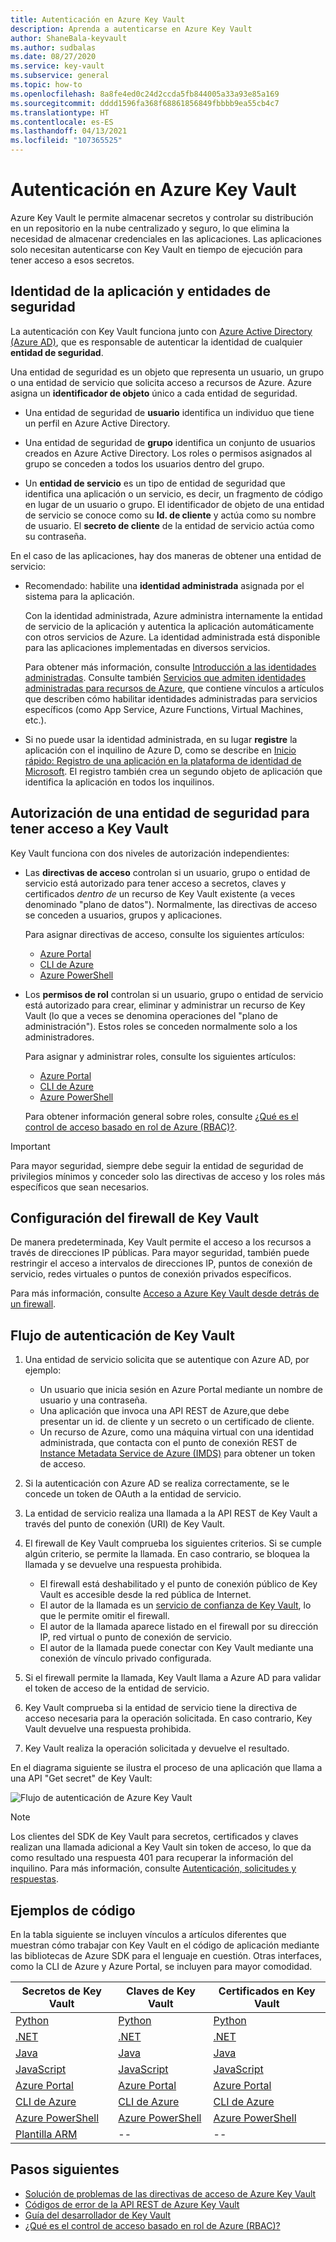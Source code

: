 ```yaml
---
title: Autenticación en Azure Key Vault
description: Aprenda a autenticarse en Azure Key Vault
author: ShaneBala-keyvault
ms.author: sudbalas
ms.date: 08/27/2020
ms.service: key-vault
ms.subservice: general
ms.topic: how-to
ms.openlocfilehash: 8a8fe4ed0c24d2ccda5fb844005a33a93e85a169
ms.sourcegitcommit: dddd1596fa368f68861856849fbbbb9ea55cb4c7
ms.translationtype: HT
ms.contentlocale: es-ES
ms.lasthandoff: 04/13/2021
ms.locfileid: "107365525"
---
```

# <a name="authenticate-to-azure-key-vault"></a>Autenticación en Azure Key Vault

Azure Key Vault le permite almacenar secretos y controlar su distribución en un repositorio en la nube centralizado y seguro, lo que elimina la necesidad de almacenar credenciales en las aplicaciones. Las aplicaciones solo necesitan autenticarse con Key Vault en tiempo de ejecución para tener acceso a esos secretos.

## <a name="app-identity-and-security-principals"></a>Identidad de la aplicación y entidades de seguridad

La autenticación con Key Vault funciona junto con [Azure Active Directory (Azure AD)](../../active-directory/fundamentals/active-directory-whatis.md), que es responsable de autenticar la identidad de cualquier **entidad de seguridad**.

Una entidad de seguridad es un objeto que representa un usuario, un grupo o una entidad de servicio que solicita acceso a recursos de Azure. Azure asigna un **identificador de objeto** único a cada entidad de seguridad.

* Una entidad de seguridad de **usuario** identifica un individuo que tiene un perfil en Azure Active Directory.

* Una entidad de seguridad de **grupo** identifica un conjunto de usuarios creados en Azure Active Directory. Los roles o permisos asignados al grupo se conceden a todos los usuarios dentro del grupo.

* Un **entidad de servicio** es un tipo de entidad de seguridad que identifica una aplicación o un servicio, es decir, un fragmento de código en lugar de un usuario o grupo. El identificador de objeto de una entidad de servicio se conoce como su **Id. de cliente** y actúa como su nombre de usuario. El **secreto de cliente** de la entidad de servicio actúa como su contraseña.

En el caso de las aplicaciones, hay dos maneras de obtener una entidad de servicio:

* Recomendado: habilite una **identidad administrada** asignada por el sistema para la aplicación.

    Con la identidad administrada, Azure administra internamente la entidad de servicio de la aplicación y autentica la aplicación automáticamente con otros servicios de Azure. La identidad administrada está disponible para las aplicaciones implementadas en diversos servicios.

    Para obtener más información, consulte [Introducción a las identidades administradas](../../active-directory/managed-identities-azure-resources/overview.md). Consulte también [Servicios que admiten identidades administradas para recursos de Azure](../../active-directory/managed-identities-azure-resources/services-support-managed-identities.md), que contiene vínculos a artículos que describen cómo habilitar identidades administradas para servicios específicos (como App Service, Azure Functions, Virtual Machines, etc.).

* Si no puede usar la identidad administrada, en su lugar **registre** la aplicación con el inquilino de Azure D, como se describe en [Inicio rápido: Registro de una aplicación en la plataforma de identidad de Microsoft](../../active-directory/develop/quickstart-register-app.md). El registro también crea un segundo objeto de aplicación que identifica la aplicación en todos los inquilinos.

## <a name="authorize-a-security-principal-to-access-key-vault"></a>Autorización de una entidad de seguridad para tener acceso a Key Vault

Key Vault funciona con dos niveles de autorización independientes:

- Las **directivas de acceso** controlan si un usuario, grupo o entidad de servicio está autorizado para tener acceso a secretos, claves y certificados *dentro de* un recurso de Key Vault existente (a veces denominado "plano de datos"). Normalmente, las directivas de acceso se conceden a usuarios, grupos y aplicaciones.

    Para asignar directivas de acceso, consulte los siguientes artículos:

    - [Azure Portal](assign-access-policy-portal.md)
    - [CLI de Azure](assign-access-policy-cli.md)
    - [Azure PowerShell](assign-access-policy-portal.md)

- Los **permisos de rol** controlan si un usuario, grupo o entidad de servicio está autorizado para crear, eliminar y administrar un recurso de Key Vault (lo que a veces se denomina operaciones del "plano de administración"). Estos roles se conceden normalmente solo a los administradores.
 
    Para asignar y administrar roles, consulte los siguientes artículos:

    - [Azure Portal](../../role-based-access-control/role-assignments-portal.md)
    - [CLI de Azure](../../role-based-access-control/role-assignments-cli.md)
    - [Azure PowerShell](../../role-based-access-control/role-assignments-powershell.md)

    Para obtener información general sobre roles, consulte [¿Qué es el control de acceso basado en rol de Azure (RBAC)?](../../role-based-access-control/overview.md).


> [!IMPORTANT]
> Para mayor seguridad, siempre debe seguir la entidad de seguridad de privilegios mínimos y conceder solo las directivas de acceso y los roles más específicos que sean necesarios. 
    
## <a name="configure-the-key-vault-firewall"></a>Configuración del firewall de Key Vault

De manera predeterminada, Key Vault permite el acceso a los recursos a través de direcciones IP públicas. Para mayor seguridad, también puede restringir el acceso a intervalos de direcciones IP, puntos de conexión de servicio, redes virtuales o puntos de conexión privados específicos.

Para más información, consulte [Acceso a Azure Key Vault desde detrás de un firewall](./access-behind-firewall.md).


## <a name="the-key-vault-authentication-flow"></a>Flujo de autenticación de Key Vault

1. Una entidad de servicio solicita que se autentique con Azure AD, por ejemplo:
    * Un usuario que inicia sesión en Azure Portal mediante un nombre de usuario y una contraseña.
    * Una aplicación que invoca una API REST de Azure,que debe presentar un id. de cliente y un secreto o un certificado de cliente.
    * Un recurso de Azure, como una máquina virtual con una identidad administrada, que contacta con el punto de conexión REST de [Instance Metadata Service de Azure (IMDS)](../../virtual-machines/windows/instance-metadata-service.md) para obtener un token de acceso.

1. Si la autenticación con Azure AD se realiza correctamente, se le concede un token de OAuth a la entidad de servicio.

1. La entidad de servicio realiza una llamada a la API REST de Key Vault a través del punto de conexión (URI) de Key Vault.

1. El firewall de Key Vault comprueba los siguientes criterios. Si se cumple algún criterio, se permite la llamada. En caso contrario, se bloquea la llamada y se devuelve una respuesta prohibida.

    * El firewall está deshabilitado y el punto de conexión público de Key Vault es accesible desde la red pública de Internet.
    * El autor de la llamada es un [servicio de confianza de Key Vault](./overview-vnet-service-endpoints.md#trusted-services), lo que le permite omitir el firewall.
    * El autor de la llamada aparece listado en el firewall por su dirección IP, red virtual o punto de conexión de servicio.
    * El autor de la llamada puede conectar con Key Vault mediante una conexión de vínculo privado configurada.    

1. Si el firewall permite la llamada, Key Vault llama a Azure AD para validar el token de acceso de la entidad de servicio.

1. Key Vault comprueba si la entidad de servicio tiene la directiva de acceso necesaria para la operación solicitada. En caso contrario, Key Vault devuelve una respuesta prohibida.

1. Key Vault realiza la operación solicitada y devuelve el resultado.

En el diagrama siguiente se ilustra el proceso de una aplicación que llama a una API "Get secret" de Key Vault:

![Flujo de autenticación de Azure Key Vault](../media/authentication/authentication-flow.png)

> [!NOTE]
> Los clientes del SDK de Key Vault para secretos, certificados y claves realizan una llamada adicional a Key Vault sin token de acceso, lo que da como resultado una respuesta 401 para recuperar la información del inquilino. Para más información, consulte [Autenticación, solicitudes y respuestas](authentication-requests-and-responses.md).

## <a name="code-examples"></a>Ejemplos de código

En la tabla siguiente se incluyen vínculos a artículos diferentes que muestran cómo trabajar con Key Vault en el código de aplicación mediante las bibliotecas de Azure SDK para el lenguaje en cuestión. Otras interfaces, como la CLI de Azure y Azure Portal, se incluyen para mayor comodidad.

| Secretos de Key Vault | Claves de Key Vault | Certificados en Key Vault |
|  --- | --- | --- |
| [Python](../secrets/quick-create-python.md) | [Python](../keys/quick-create-python.md) | [Python](../certificates/quick-create-python.md) | 
| [.NET](../secrets/quick-create-net.md) | [.NET](../keys/quick-create-net.md) | [.NET](../certificates/quick-create-net.md) |
| [Java](../secrets/quick-create-java.md) | [Java](../keys/quick-create-java.md) | [Java](../certificates/quick-create-java.md) |
| [JavaScript](../secrets/quick-create-node.md) | [JavaScript](../keys/quick-create-node.md) | [JavaScript](../certificates/quick-create-node.md) | 
| [Azure Portal](../secrets/quick-create-portal.md) | [Azure Portal](../keys/quick-create-portal.md) | [Azure Portal](../certificates/quick-create-portal.md) |
| [CLI de Azure](../secrets/quick-create-cli.md) | [CLI de Azure](../keys/quick-create-cli.md) | [CLI de Azure](../certificates/quick-create-cli.md) |
| [Azure PowerShell](../secrets/quick-create-powershell.md) | [Azure PowerShell](../keys/quick-create-powershell.md) | [Azure PowerShell](../certificates/quick-create-powershell.md) |
| [Plantilla ARM](../secrets/quick-create-net.md) | -- | -- |

## <a name="next-steps"></a>Pasos siguientes

- [Solución de problemas de las directivas de acceso de Azure Key Vault](troubleshooting-access-issues.md)
- [Códigos de error de la API REST de Azure Key Vault](rest-error-codes.md)
- [Guía del desarrollador de Key Vault](developers-guide.md)
- [¿Qué es el control de acceso basado en rol de Azure (RBAC)?](../../role-based-access-control/overview.md)
